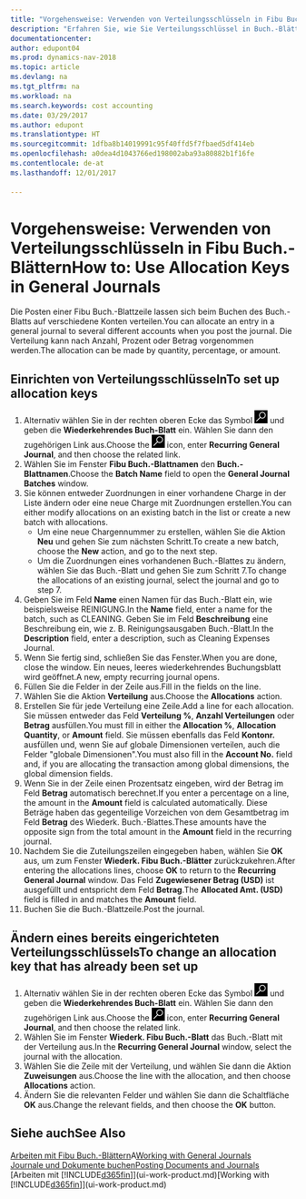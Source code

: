 ```yaml
---
title: "Vorgehensweise: Verwenden von Verteilungsschlüsseln in Fibu Buch.-Blättern "
description: "Erfahren Sie, wie Sie Verteilungsschlüssel in Buch.-Blättern verwenden können."
documentationcenter: 
author: edupont04
ms.prod: dynamics-nav-2018
ms.topic: article
ms.devlang: na
ms.tgt_pltfrm: na
ms.workload: na
ms.search.keywords: cost accounting
ms.date: 03/29/2017
ms.author: edupont
ms.translationtype: HT
ms.sourcegitcommit: 1dfba8b14019991c95f40ffd5f7fbaed5df414eb
ms.openlocfilehash: a0dea4d1043766ed198002aba93a80882b1f16fe
ms.contentlocale: de-at
ms.lasthandoff: 12/01/2017

---
```

# <a name="how-to-use-allocation-keys-in-general-journals"></a><span data-ttu-id="96c1f-103">Vorgehensweise: Verwenden von Verteilungsschlüsseln in Fibu Buch.-Blättern</span><span class="sxs-lookup"><span data-stu-id="96c1f-103">How to: Use Allocation Keys in General Journals</span></span>
<span data-ttu-id="96c1f-104">Die Posten einer Fibu Buch.-Blattzeile lassen sich beim Buchen des Buch.-Blatts auf verschiedene Konten verteilen.</span><span class="sxs-lookup"><span data-stu-id="96c1f-104">You can allocate an entry in a general journal to several different accounts when you post the journal.</span></span> <span data-ttu-id="96c1f-105">Die Verteilung kann nach Anzahl, Prozent oder Betrag vorgenommen werden.</span><span class="sxs-lookup"><span data-stu-id="96c1f-105">The allocation can be made by quantity, percentage, or amount.</span></span>

## <a name="to-set-up-allocation-keys"></a><span data-ttu-id="96c1f-106">Einrichten von Verteilungsschlüsseln</span><span class="sxs-lookup"><span data-stu-id="96c1f-106">To set up allocation keys</span></span>
1. <span data-ttu-id="96c1f-107">Alternativ wählen Sie in der rechten oberen Ecke das Symbol ![Nach Seite oder Bericht suchen](media/ui-search/search_small.png "Nach Seite oder Bericht suchen") und geben die **Wiederkehrendes Buch-Blatt** ein. Wählen Sie dann den zugehörigen Link aus.</span><span class="sxs-lookup"><span data-stu-id="96c1f-107">Choose the ![Search for Page or Report](media/ui-search/search_small.png "Search for Page or Report icon") icon, enter **Recurring General Journal**, and then choose the related link.</span></span>
2. <span data-ttu-id="96c1f-108">Wählen Sie im Fenster **Fibu Buch.-Blattnamen** den **Buch.-Blattnamen**.</span><span class="sxs-lookup"><span data-stu-id="96c1f-108">Choose the **Batch Name** field to open the **General Journal Batches** window.</span></span>
3. <span data-ttu-id="96c1f-109">Sie können entweder Zuordnungen in einer vorhandene Charge in der Liste ändern oder eine neue Charge mit Zuordnungen erstellen.</span><span class="sxs-lookup"><span data-stu-id="96c1f-109">You can either modify allocations on an existing batch in the list or create a new batch with allocations.</span></span>
   * <span data-ttu-id="96c1f-110">Um eine neue Chargennummer zu erstellen, wählen Sie die Aktion **Neu** und gehen Sie zum nächsten Schritt.</span><span class="sxs-lookup"><span data-stu-id="96c1f-110">To create a new batch, choose the **New** action, and go to the next step.</span></span>
   * <span data-ttu-id="96c1f-111">Um die Zuordnungen eines vorhandenen Buch.-Blattes zu ändern, wählen Sie das Buch.-Blatt und gehen Sie zum Schritt 7.</span><span class="sxs-lookup"><span data-stu-id="96c1f-111">To change the allocations of an existing journal, select the journal and go to step 7.</span></span>    
4. <span data-ttu-id="96c1f-112">Geben Sie im Feld **Name** einen Namen für das Buch.-Blatt ein, wie beispielsweise REINIGUNG.</span><span class="sxs-lookup"><span data-stu-id="96c1f-112">In the **Name** field, enter a name for the batch, such as CLEANING.</span></span> <span data-ttu-id="96c1f-113">Geben Sie im Feld **Beschreibung** eine Beschreibung ein, wie z. B. Reinigungsausgaben Buch.-Blatt.</span><span class="sxs-lookup"><span data-stu-id="96c1f-113">In the **Description** field, enter a description, such as Cleaning Expenses Journal.</span></span>
5. <span data-ttu-id="96c1f-114">Wenn Sie fertig sind, schließen Sie das Fenster.</span><span class="sxs-lookup"><span data-stu-id="96c1f-114">When you are done, close the window.</span></span> <span data-ttu-id="96c1f-115">Ein neues, leeres wiederkehrendes Buchungsblatt wird geöffnet.</span><span class="sxs-lookup"><span data-stu-id="96c1f-115">A new, empty recurring journal opens.</span></span>
6. <span data-ttu-id="96c1f-116">Füllen Sie die Felder in der Zeile aus.</span><span class="sxs-lookup"><span data-stu-id="96c1f-116">Fill in the fields on the line.</span></span>
7. <span data-ttu-id="96c1f-117">Wählen Sie die Aktion **Verteilung** aus.</span><span class="sxs-lookup"><span data-stu-id="96c1f-117">Choose the **Allocations** action.</span></span>
8. <span data-ttu-id="96c1f-118">Erstellen Sie für jede Verteilung eine Zeile.</span><span class="sxs-lookup"><span data-stu-id="96c1f-118">Add a line for each allocation.</span></span> <span data-ttu-id="96c1f-119">Sie müssen entweder das Feld **Verteilung %**, **Anzahl Verteilungen** oder **Betrag** ausfüllen.</span><span class="sxs-lookup"><span data-stu-id="96c1f-119">You must fill in either the **Allocation %**, **Allocation Quantity**, or **Amount** field.</span></span> <span data-ttu-id="96c1f-120">Sie müssen ebenfalls das Feld **Kontonr.** ausfüllen und, wenn Sie auf globale Dimensionen verteilen, auch die Felder "globale Dimensionen".</span><span class="sxs-lookup"><span data-stu-id="96c1f-120">You must also fill in the **Account No.** field and, if you are allocating the transaction among global dimensions, the global dimension fields.</span></span>
9. <span data-ttu-id="96c1f-121">Wenn Sie in der Zeile einen Prozentsatz eingeben, wird der Betrag im Feld **Betrag** automatisch berechnet.</span><span class="sxs-lookup"><span data-stu-id="96c1f-121">If you enter a percentage on a line, the amount in the **Amount** field is calculated automatically.</span></span> <span data-ttu-id="96c1f-122">Diese Beträge haben das gegenteilige Vorzeichen von dem Gesamtbetrag im Feld **Betrag** des Wiederk. Buch.-Blattes.</span><span class="sxs-lookup"><span data-stu-id="96c1f-122">These amounts have the opposite sign from the total amount in the **Amount** field in the recurring journal.</span></span>
10. <span data-ttu-id="96c1f-123">Nachdem Sie die Zuteilungszeilen eingegeben haben, wählen Sie **OK** aus, um zum Fenster **Wiederk. Fibu Buch.-Blätter** zurückzukehren.</span><span class="sxs-lookup"><span data-stu-id="96c1f-123">After entering the allocations lines, choose **OK** to return to the **Recurring General Journal** window.</span></span> <span data-ttu-id="96c1f-124">Das Feld **Zugewiesener Betrag (USD)** ist ausgefüllt und entspricht dem Feld **Betrag**.</span><span class="sxs-lookup"><span data-stu-id="96c1f-124">The **Allocated Amt. (USD)** field is filled in and matches the **Amount** field.</span></span>
11. <span data-ttu-id="96c1f-125">Buchen Sie die Buch.-Blattzeile.</span><span class="sxs-lookup"><span data-stu-id="96c1f-125">Post the journal.</span></span>

## <a name="to-change-an-allocation-key-that-has-already-been-set-up"></a><span data-ttu-id="96c1f-126">Ändern eines bereits eingerichteten Verteilungsschlüssels</span><span class="sxs-lookup"><span data-stu-id="96c1f-126">To change an allocation key that has already been set up</span></span>
1. <span data-ttu-id="96c1f-127">Alternativ wählen Sie in der rechten oberen Ecke das Symbol ![Nach Seite oder Bericht suchen](media/ui-search/search_small.png "Nach Seite oder Bericht suchen") und geben die **Wiederkehrendes Buch-Blatt** ein. Wählen Sie dann den zugehörigen Link aus.</span><span class="sxs-lookup"><span data-stu-id="96c1f-127">Choose the ![Search for Page or Report](media/ui-search/search_small.png "Search for Page or Report icon") icon, enter **Recurring General Journal**, and then choose the related link.</span></span>
2. <span data-ttu-id="96c1f-128">Wählen Sie im Fenster **Wiederk. Fibu Buch.-Blatt** das Buch.-Blatt mit der Verteilung aus.</span><span class="sxs-lookup"><span data-stu-id="96c1f-128">In the **Recurring General Journal** window, select the journal with the allocation.</span></span>
3. <span data-ttu-id="96c1f-129">Wählen Sie die Zeile mit der Verteilung, und wählen Sie dann die Aktion **Zuweisungen** aus.</span><span class="sxs-lookup"><span data-stu-id="96c1f-129">Choose the line with the allocation, and then choose **Allocations** action.</span></span>
4. <span data-ttu-id="96c1f-130">Ändern Sie die relevanten Felder und wählen Sie dann die Schaltfläche **OK** aus.</span><span class="sxs-lookup"><span data-stu-id="96c1f-130">Change the relevant fields, and then choose the **OK** button.</span></span>

## <a name="see-also"></a><span data-ttu-id="96c1f-131">Siehe auch</span><span class="sxs-lookup"><span data-stu-id="96c1f-131">See Also</span></span>
<span data-ttu-id="96c1f-132">[Arbeiten mit Fibu Buch.-Blättern](ui-work-general-journals.md)A</span><span class="sxs-lookup"><span data-stu-id="96c1f-132">[Working with General Journals](ui-work-general-journals.md)</span></span>  
[<span data-ttu-id="96c1f-133">Journale und Dokumente buchen</span><span class="sxs-lookup"><span data-stu-id="96c1f-133">Posting Documents and Journals</span></span>](ui-post-documents-journals.md)  
<span data-ttu-id="96c1f-134">[Arbeiten mit [!INCLUDE[d365fin](includes/d365fin_md.md)]](ui-work-product.md)</span><span class="sxs-lookup"><span data-stu-id="96c1f-134">[Working with [!INCLUDE[d365fin](includes/d365fin_md.md)]](ui-work-product.md)</span></span>

